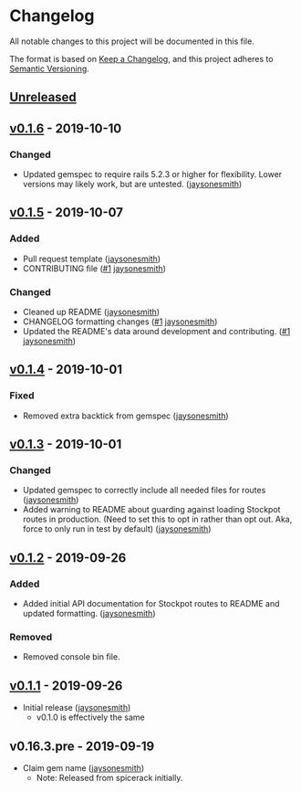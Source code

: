 # Changelog
All notable changes to this project will be documented in this file.

The format is based on [Keep a Changelog](https://keepachangelog.com/en/1.0.0/),
and this project adheres to [Semantic Versioning](https://semver.org/spec/v2.0.0.html).

## [Unreleased]

## [v0.1.6] - 2019-10-10

### Changed

- Updated gemspec to require rails 5.2.3 or higher for flexibility. Lower versions may likely work, but are untested. ([jaysonesmith])

## [v0.1.5] - 2019-10-07

### Added

- Pull request template ([jaysonesmith])
- CONTRIBUTING file ([#1](https://github.com/Freshly/stockpot/pull/1) [jaysonesmith])

### Changed

- Cleaned up README ([jaysonesmith])
- CHANGELOG formatting changes ([#1](https://github.com/Freshly/stockpot/pull/1) [jaysonesmith])
- Updated the README's data around development and contributing.
([#1](https://github.com/Freshly/stockpot/pull/1) [jaysonesmith])

## [v0.1.4] - 2019-10-01

### Fixed

- Removed extra backtick from gemspec ([jaysonesmith])

## [v0.1.3] - 2019-10-01

### Changed

- Updated gemspec to correctly include all needed files for routes
([jaysonesmith])
- Added warning to README about guarding against loading Stockpot routes in production. (Need to set this to opt in rather than opt out. Aka, force to only run in test by default)
([jaysonesmith])

## [v0.1.2] - 2019-09-26

### Added

- Added initial API documentation for Stockpot routes to README and updated formatting.
([jaysonesmith])

### Removed

- Removed console bin file.

## [v0.1.1] - 2019-09-26

- Initial release ([jaysonesmith])
  - v0.1.0 is effectively the same

## v0.16.3.pre - 2019-09-19

- Claim gem name ([jaysonesmith])
  - Note: Released from spicerack initially.

<!-- Releases -->
[Unreleased]: https://github.com/Freshly/stockpot/compare/v0.1.6...HEAD
[v0.1.6]: https://github.com/Freshly/stockpot/compare/v0.1.5...v0.1.6
[v0.1.5]: https://github.com/Freshly/stockpot/compare/v0.1.4...v0.1.5
[v0.1.4]: https://github.com/Freshly/stockpot/compare/v0.1.3...v0.1.4
[v0.1.3]: https://github.com/Freshly/stockpot/compare/v0.1.2...v0.1.3
[v0.1.2]: https://github.com/Freshly/stockpot/compare/v0.1.1...v0.1.2
[v0.1.1]: https://github.com/Freshly/stockpot/releases/tag/v0.1.1

<!-- Contributors -->
[jaysonesmith]: https://github.com/jaysonesmith
